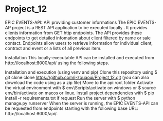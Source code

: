# Project_12
EPIC EVENTS-API:  API providing customer informations
The EPIC EVENTS-AP project is a REST API application to be executed locally . It provides clients information from GET http endpoints. The API provides these endpoints 
to get detailed infomation about client filtered by name or sale contact. Endpoints allow users to retrieve information for individual client, contract and event
or a lists of all previous item.

Installation
This locally-executable API can be installed and executed from http://localhost:8000/api/ using the following steps.

Installation and execution (using venv and pip)
Clone this repository using $ git clone clone https://github.com/j-zouaoui/Project_12.git  (you can also download the code using as a zip file)
Move to the api root folder 
Activate the virtual environment with $ env\Scripts\activate on windows or $ source env/bin/activate on macos or linux.
Install project dependencies with $ pip install -r requirements.txt if request
Run the server with $ python manage.py runserver
When the server is running, the EPIC EVENTS-API can be requested from endpoints starting with the following base URL: http://localhost:8000/api/.
